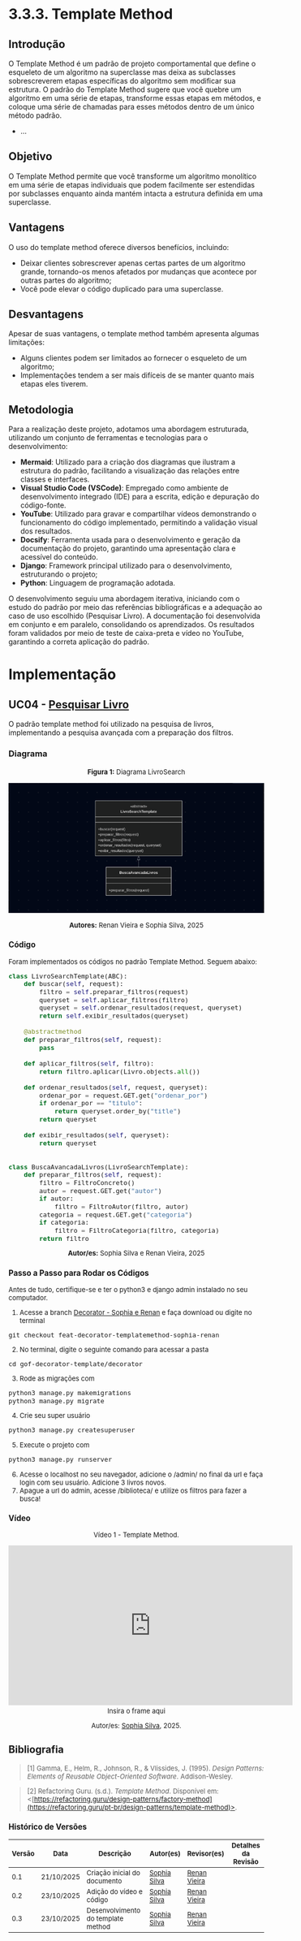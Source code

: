 # 3.3.3. Template Method

## Introdução

O Template Method é um padrão de projeto comportamental que define o esqueleto de um algoritmo na superclasse mas deixa as subclasses sobrescreverem etapas específicas do algoritmo sem modificar sua estrutura. O padrão do Template Method sugere que você quebre um algoritmo em uma série de etapas, transforme essas etapas em métodos, e coloque uma série de chamadas para esses métodos dentro de um único método padrão.

- ...

## Objetivo

O Template Method permite que você transforme um algoritmo monolítico em uma série de etapas individuais que podem facilmente ser estendidas por subclasses enquanto ainda mantém intacta a estrutura definida em uma superclasse.

## Vantagens

O uso do template method oferece diversos benefícios, incluindo:

- Deixar clientes sobrescrever apenas certas partes de um algoritmo grande, tornando-os menos afetados por mudanças que acontece por outras partes do algoritmo;
- Você pode elevar o código duplicado para uma superclasse.

## Desvantagens

Apesar de suas vantagens, o template method também apresenta algumas limitações:

- Alguns clientes podem ser limitados ao fornecer o esqueleto de um algoritmo;
- Implementações tendem a ser mais difíceis de se manter quanto mais etapas eles tiverem.


## Metodologia

Para a realização deste projeto, adotamos uma abordagem estruturada, utilizando um conjunto de ferramentas e tecnologias para o desenvolvimento:

- **Mermaid**: Utilizado para a criação dos diagramas que ilustram a estrutura do padrão, facilitando a visualização das relações entre classes e interfaces.
- **Visual Studio Code (VSCode)**: Empregado como ambiente de desenvolvimento integrado (IDE) para a escrita, edição e depuração do código-fonte.
- **YouTube**: Utilizado para gravar e compartilhar vídeos demonstrando o funcionamento do código implementado, permitindo a validação visual dos resultados.
- **Docsify**: Ferramenta usada para o desenvolvimento e geração da documentação do projeto, garantindo uma apresentação clara e acessível do conteúdo.
- **Django**: Framework principal utilizado para o desenvolvimento, estruturando o projeto;
- **Python**: Linguagem de programação adotada.

O desenvolvimento seguiu uma abordagem iterativa, iniciando com o estudo do padrão por meio das referências bibliográficas e a adequação ao caso de uso escolhido (Pesquisar Livro). A documentação foi desenvolvida em conjunto e em paralelo, consolidando os aprendizados. Os resultados foram validados por meio de teste de caixa-preta e vídeo no YouTube, garantindo a correta aplicação do padrão.


# Implementação 
## UC04 - [Pesquisar Livro](https://unbarqdsw2025-2-turma01.github.io/2025.2-T01-G5_EuRecomendo_Entrega_02/#/Modelagem/2.3.1.CasosDeUso)

O padrão template method foi utilizado na pesquisa de livros, implementando a pesquisa avançada com a preparação dos filtros.

### Diagrama

<font size="2"><p style="text-align: center"><b>Figura 1:</b> Diagrama LivroSearch</div>

<div style="text-align: center;">

![Diagrama](./assets/templatemethod.png)

</div>

<font size="2"><p style="text-align: center"><b>Autores:</b> Renan Vieira e Sophia Silva, 2025</p></font>

### Código

Foram implementados os códigos no padrão Template Method. Seguem abaixo:

```python
class LivroSearchTemplate(ABC):
    def buscar(self, request):
        filtro = self.preparar_filtros(request)
        queryset = self.aplicar_filtros(filtro)
        queryset = self.ordenar_resultados(request, queryset)
        return self.exibir_resultados(queryset)

    @abstractmethod
    def preparar_filtros(self, request):
        pass

    def aplicar_filtros(self, filtro):
        return filtro.aplicar(Livro.objects.all())

    def ordenar_resultados(self, request, queryset):
        ordenar_por = request.GET.get("ordenar_por")
        if ordenar_por == "titulo":
            return queryset.order_by("title")
        return queryset

    def exibir_resultados(self, queryset):
        return queryset


class BuscaAvancadaLivros(LivroSearchTemplate):
    def preparar_filtros(self, request):
        filtro = FiltroConcreto()
        autor = request.GET.get("autor")
        if autor:
            filtro = FiltroAutor(filtro, autor)
        categoria = request.GET.get("categoria")
        if categoria:
            filtro = FiltroCategoria(filtro, categoria)
        return filtro

```


<font size="2"><p style="text-align: center"><b>Autor/es:</b> Sophia Silva e Renan Vieira, 2025</p></font>

### Passo a Passo para Rodar os Códigos

Antes de tudo, certifique-se e ter o python3 e django admin instalado no seu computador.

1. Acesse a branch [Decorator - Sophia e Renan](https://github.com/UnBArqDsw2025-2-Turma01/2025.2-T01-G5_EuRecomendo_Entrega_03/tree/feat-decorator-templatemethod-sophia-renan) e faça download ou digite no terminal
```
git checkout feat-decorator-templatemethod-sophia-renan
```
2. No terminal, digite o seguinte comando para acessar a pasta 
``` 
cd gof-decorator-template/decorator
```
3. Rode as migrações com 
```python
python3 manage.py makemigrations
python3 manage.py migrate
```
4. Crie seu super usuário
```python
python3 manage.py createsuperuser
```
5. Execute o projeto com
```python
python3 manage.py runserver
```
6. Acesse o localhost no seu navegador, adicione o /admin/ no final da url e faça login com seu usuário. Adicione 3 livros novos.
7. Apague a url do admin, acesse /biblioteca/ e utilize os filtros para fazer a busca!

### Vídeo

<font size="2"><p style="text-align: center">Vídeo 1 - Template Method.</p></font>

<center>
<iframe width="560" height="315" src="https://www.youtube.com/embed/tLEc12ndrzM?si=gDgAkOyfXhBPqMM7" title="YouTube video player" frameborder="0" allow="accelerometer; autoplay; clipboard-write; encrypted-media; gyroscope; picture-in-picture; web-share" referrerpolicy="strict-origin-when-cross-origin" allowfullscreen></iframe>Insira o frame aqui 
</center>

<font size="2"><p style="text-align: center">Autor/es: [Sophia Silva](https://github.com/sophiassilva), 2025.</p></font>

## Bibliografia

> [1] Gamma, E., Helm, R., Johnson, R., & Vlissides, J. (1995). _Design Patterns: Elements of Reusable Object-Oriented Software_. Addison-Wesley.

> [2] Refactoring Guru. (s.d.). _Template Method_. Disponível em: <[https://refactoring.guru/design-patterns/factory-method](https://refactoring.guru/pt-br/design-patterns/template-method)>.


### Histórico de Versões

| Versão | Data       | Descrição                                                                    | Autor(es)                                                                                        | Revisor(es)                                   | Detalhes da Revisão |
| ------ | ---------- | ---------------------------------------------------------------------------- | ------------------------------------------------------------------------------------------------ | --------------------------------------------- | ------------------- |
| 0.1    | 21/10/2025 | Criação inicial do documento                      | [Sophia Silva](https://github.com/sophiassilva) | [Renan Vieira]() |                     |
| 0.2    | 23/10/2025 | Adição do vídeo e código                   | [Sophia Silva](https://github.com/sophiassilva) | [Renan Vieira]() |                     |
| 0.3    | 23/10/2025 | Desenvolvimento do template method                 | [Sophia Silva](https://github.com/sophiassilva) | [Renan Vieira]() |                     |
